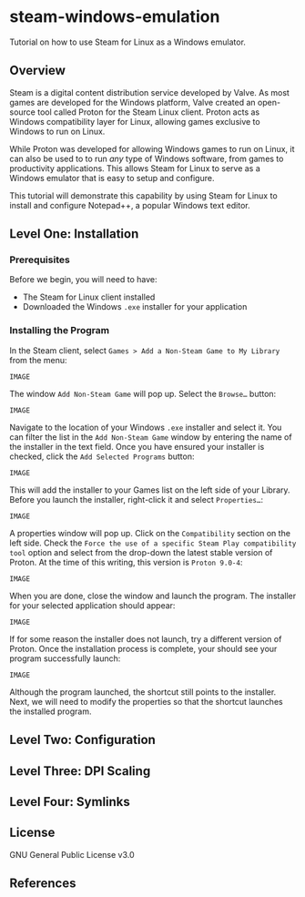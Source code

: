 # **steam-windows-emulation**

Tutorial on how to use Steam for Linux as a Windows emulator.

## Overview

Steam is a digital content distribution service developed by Valve.
As most games are developed for the Windows platform, Valve created
an open-source tool called Proton for the Steam Linux client.
Proton acts as Windows compatibility layer for Linux, allowing games
exclusive to Windows to run on Linux.

While Proton was developed for allowing Windows games to run on Linux,
it can also be used to to run *any* type of Windows software,
from games to productivity applications.
This allows Steam for Linux to serve as a Windows emulator that is easy
to setup and configure.

This tutorial will demonstrate this capability by using Steam for Linux
to install and configure Notepad++, a popular Windows text editor.

## Level One: Installation

### Prerequisites

Before we begin, you will need to have:

* The Steam for Linux client installed
* Downloaded the Windows `.exe` installer for your application

### Installing the Program

In the Steam client, select `Games > Add a Non-Steam Game to My Library`
from the menu:

`IMAGE`

The window `Add Non-Steam Game` will pop up. Select the `Browse…` button:

`IMAGE`

Navigate to the location of your Windows `.exe` installer and select it.
You can filter the list in the `Add Non-Steam Game` window by entering
the name of the installer in the text field. Once you have ensured your
installer is checked, click the `Add Selected Programs` button:

`IMAGE`

This will add the installer to your Games list on the left side of your
Library. Before you launch the installer, right-click it and select
`Properties…`:

`IMAGE`

A properties window will pop up.
Click on the `Compatibility` section on the left side.
Check the `Force the use of a specific Steam Play compatibility tool` option
and select from the drop-down the latest stable version of Proton.
At the time of this writing, this version is `Proton 9.0-4`:

`IMAGE`

When you are done, close the window and launch the program.
The installer for your selected application should appear:

`IMAGE`

If for some reason the installer does not launch, try a different version of
Proton. Once the installation process is complete, your should see your
program successfully launch:

`IMAGE`

Although the program launched, the shortcut still points to the installer.
Next, we will need to modify the properties so that the shortcut launches
the installed program.

## Level Two: Configuration

## Level Three: DPI Scaling

## Level Four: Symlinks

## License

GNU General Public License v3.0

## References

